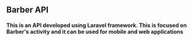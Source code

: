 ## Barber API

#### This is an API developed using Laravel framework. This is focused on Barber's activity and it can be used for mobile and web applications
